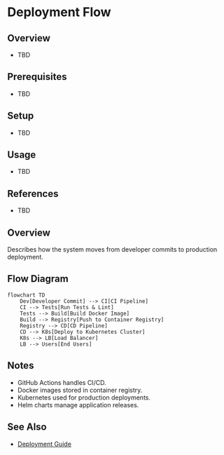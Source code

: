 # Deployment Flow

## Overview
- TBD

## Prerequisites
- TBD

## Setup
- TBD

## Usage
- TBD

## References
- TBD


## Overview
Describes how the system moves from developer commits to production deployment.

## Flow Diagram
```mermaid
flowchart TD
    Dev[Developer Commit] --> CI[CI Pipeline]
    CI --> Tests[Run Tests & Lint]
    Tests --> Build[Build Docker Image]
    Build --> Registry[Push to Container Registry]
    Registry --> CD[CD Pipeline]
    CD --> K8s[Deploy to Kubernetes Cluster]
    K8s --> LB[Load Balancer]
    LB --> Users[End Users]
```

## Notes
- GitHub Actions handles CI/CD.
- Docker images stored in container registry.
- Kubernetes used for production deployments.
- Helm charts manage application releases.

## See Also
- [Deployment Guide](DEPLOYMENT.md)
